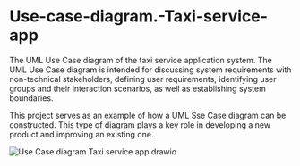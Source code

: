 # Use-case-diagram.-Taxi-service-app

The UML Use Case diagram of the taxi service application system. The UML Use Case diagram is intended for discussing system requirements with non-technical stakeholders, defining user requirements, identifying user groups and their interaction scenarios, as well as establishing system boundaries.

This project serves as an example of how a UML Sse Case diagram can be constructed. This type of diagram plays a key role in developing a new product and improving an existing one.

![Use Case diagram  Taxi service app drawio](https://github.com/user-attachments/assets/c589b776-cddb-4ba3-8129-26bc1ee7893d)

